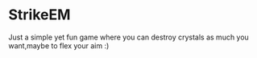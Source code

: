 # StrikeEM
Just  a simple yet fun game where you can destroy crystals as much you want,maybe to flex your aim :)
